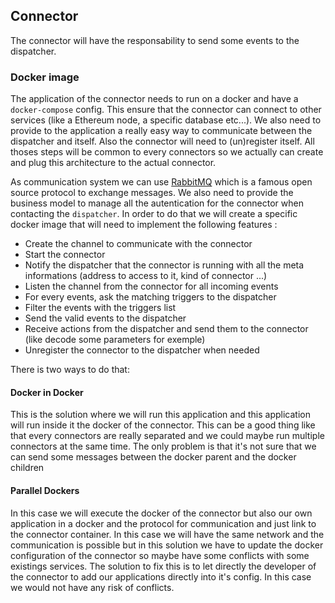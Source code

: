 ## Connector

The connector will have the responsability to send some events to the dispatcher.

### Docker image

The application of the connector needs to run on a docker and have a `docker-compose` config. This ensure that the connector can connect to other services (like a Ethereum node, a specific database etc...). We also need to provide to the application a really easy way to communicate between the dispatcher and itself. Also the connector will need to (un)register itself. All thoses steps will be common to every connectors so we actually can create and plug this architecture to the actual connector.

As communication system we can use [RabbitMQ](https://www.rabbitmq.com) which is a famous open source protocol to exchange messages. We also need to provide the business model to manage all the autentication for the connector when contacting the `dispatcher`. In order to do that we will create a specific docker image that will need to implement the following features :

- Create the channel to communicate with the connector
- Start the connector
- Notify the dispatcher that the connector is running with all the meta informations (address to access to it, kind of connector ...)
- Listen the channel from the connector for all incoming events
- For every events, ask the matching triggers to the dispatcher
- Filter the events with the triggers list
- Send the valid events to the dispatcher
- Receive actions from the dispatcher and send them to the connector (like decode some parameters for exemple)
- Unregister the connector to the dispatcher when needed

There is two ways to do that:

#### Docker in Docker

This is the solution where we will run this application and this application will run inside it the docker of the connector. This can be a good thing like that every connectors are really separated and we could maybe run multiple connectors at the same time. The only problem is that it's not sure that we can send some messages between the docker parent and the docker children

#### Parallel Dockers

In this case we will execute the docker of the connector but also our own application in a docker and the protocol for communication and just link to the connector container. In this case we will have the same network and the communication is possible but in this solution we have to update the docker configuration of the connector so maybe have some conflicts with some existings services. The solution to fix this is to let directly the developer of the connector to add our applications directly into it's config. In this case we would not have any risk of conflicts.